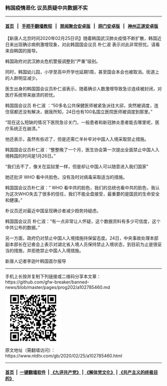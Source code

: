 ### 韩国疫情恶化 议员质疑中共数据不实
------------------------

#### [首页](https://github.com/gfw-breaker/banned-news/blob/master/README.md) &nbsp;&nbsp;|&nbsp;&nbsp; [手把手翻墙教程](https://github.com/gfw-breaker/guides/wiki) &nbsp;&nbsp;|&nbsp;&nbsp; [禁闻聚合安卓版](https://github.com/gfw-breaker/bn-android) &nbsp;&nbsp;|&nbsp;&nbsp; [网门安卓版](https://github.com/oGate2/oGate) &nbsp;&nbsp;|&nbsp;&nbsp; [神州正道安卓版](https://github.com/SzzdOgate/update) 



<div><div class="post_content" itemprop="articleBody">
 <p>
  【新唐人北京时间2020年02月25日讯】随着韩国武汉肺炎疫情不断扩散，韩国近日来出现确诊病例激增现象，对此韩国国会议员
  <ok href="https://www.ntdtv.com/gb/朴仁淑.htm">
   朴仁淑
  </ok>
  表示对此非常担忧。请看来自韩国的报导。
 </p>
 <p>
  韩国政府对武汉肺炎危机警报调整到“严重”级别。
 </p>
 <p>
  同时，韩国幼儿园，小学至高中开学也延期1周，甚至国会本会也被取消。街道上的人群明显减少。
 </p>
 <p>
  医生出身的韩国国会议员朴仁淑表示，随着确诊人数激增导致急诊连续被封闭，对医疗系统带来崩溃的担忧。
 </p>
 <p>
  韩国国会议员
  <ok href="https://www.ntdtv.com/gb/朴仁淑.htm">
   朴仁淑
  </ok>
  ：“50多名公共保健医师被紧急派往大邱，突然被调度，连住宿都还没有解决，据我所知，24日也有100名国立医院医师被调度到那里。”
 </p>
 <p>
  “现在这么短缺的情况下医院急诊关门，一般患者和新冠肺炎患者能去哪里呢，医疗系统正在崩溃。”
 </p>
 <p>
  他还表示，虽然有些迟了，但是还需亡羊补牢对中国人入境采取禁止措施。
 </p>
 <p>
  韩国国会议员朴仁淑：“整整晚了一个月，医生协会第一次提出全面禁止中国人入境韩国的时间是1月26日。”
 </p>
 <p>
  “我们去不了，像关在监狱里一样，但是却让中国人可以随意进入我们国家”
 </p>
 <p>
  她还批评
  <ok href="https://www.ntdtv.com/gb/who.htm">
   WHO
  </ok>
  看中共脸色，没有及时对病毒采取适当的措施。
 </p>
 <p>
  韩国国会议员朴仁淑：“
  <ok href="https://www.ntdtv.com/gb/who.htm">
   WHO
  </ok>
  看中共的脸色，我们的总统也看中共的脸色，我认为这次WHO失去了很多的信任，我们不能全盘接受，最重要的是国民的生命安全和健康。”
 </p>
 <p>
  朴议员还对最近中国呈现确诊者减少趋势持疑虑。
 </p>
 <p>
  韩国国会议员 朴仁淑：“有一点非常让人怀疑，这个数据资料有多少可信度，这个中共公布的数据。”
 </p>
 <p>
  另一方面，政府仍对禁止中国人入境措施持保留态度。24日，中央事故处理本部副本部长在记者会上表示对湖北省入境人员保持禁止入境状态，到目前为止是很妥当的措施，并拒绝禁止中国人入境措施。
 </p>
 <p>
  新唐人记者李迦叶韩国首尔报导
 </p>
 <div class="single_ad">
 </div>
</div>
</div>
<hr/>
手机上长按并复制下列链接或二维码分享本文章：<br/>
https://github.com/gfw-breaker/banned-news/blob/master/pages/prog202/a102785460.md <br/>
<a href='https://github.com/gfw-breaker/banned-news/blob/master/pages/prog202/a102785460.md'><img src='https://github.com/gfw-breaker/banned-news/blob/master/pages/prog202/a102785460.md.png'/></a> <br/>
原文地址（需翻墙访问）：https://www.ntdtv.com/gb/2020/02/25/a102785460.html


------------------------
#### [首页](https://github.com/gfw-breaker/banned-news/blob/master/README.md) &nbsp;|&nbsp; [一键翻墙软件](https://github.com/gfw-breaker/nogfw/blob/master/README.md) &nbsp;| [《九评共产党》](https://github.com/gfw-breaker/9ping.md/blob/master/README.md#九评之一评共产党是什么) | [《解体党文化》](https://github.com/gfw-breaker/jtdwh.md/blob/master/README.md) | [《共产主义的终极目的》](https://github.com/gfw-breaker/gczydzjmd.md/blob/master/README.md)


<img src='http://gfw-breaker.win/banned-news/pages/prog202/a102785460.md' width='0px' height='0px'/>